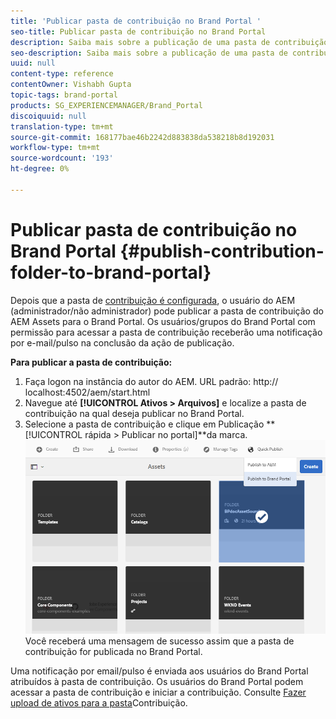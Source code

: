 ```yaml
---
title: 'Publicar pasta de contribuição no Brand Portal '
seo-title: Publicar pasta de contribuição no Brand Portal
description: Saiba mais sobre a publicação de uma pasta de contribuição do AEM Assets para o Brand Portal no Brand Portal 6.4.5.
seo-description: Saiba mais sobre a publicação de uma pasta de contribuição do AEM Assets para o Brand Portal no Brand Portal 6.4.5.
uuid: null
content-type: reference
contentOwner: Vishabh Gupta
topic-tags: brand-portal
products: SG_EXPERIENCEMANAGER/Brand_Portal
discoiquuid: null
translation-type: tm+mt
source-git-commit: 168177bae46b2242d883838da538218b8d192031
workflow-type: tm+mt
source-wordcount: '193'
ht-degree: 0%

---
```



# Publicar pasta de contribuição no Brand Portal {#publish-contribution-folder-to-brand-portal}

Depois que a pasta de [contribuição é configurada](brand-portal-configure-contribution-folder-properties.md), o usuário do AEM (administrador/não administrador) pode publicar a pasta de contribuição do AEM Assets para o Brand Portal. Os usuários/grupos do Brand Portal com permissão para acessar a pasta de contribuição receberão uma notificação por e-mail/pulso na conclusão da ação de publicação.

**Para publicar a pasta de contribuição:**

1. Faça logon na instância do autor do AEM.
URL padrão: http:// localhost:4502/aem/start.html
1. Navegue até **[!UICONTROL Ativos > Arquivos]** e localize a pasta de contribuição na qual deseja publicar no Brand Portal.
1. Selecione a pasta de contribuição e clique em Publicação **[!UICONTROL rápida > Publicar no portal]**da marca.
   ![](assets/publish-contribution-folder-to-bp.png)
Você receberá uma mensagem de sucesso assim que a pasta de contribuição for publicada no Brand Portal.

Uma notificação por email/pulso é enviada aos usuários do Brand Portal atribuídos à pasta de contribuição. Os usuários do Brand Portal podem acessar a pasta de contribuição e iniciar a contribuição. Consulte [Fazer upload de ativos para a pasta](brand-portal-upload-assets-to-contribution-folder.md)Contribuição.